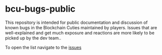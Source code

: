 # bcu-bugs-public
This repository is intended for public documentation and discussion of known bugs in the Blockchain Cuties maintained by players. Issues that are well-explained and get much exposure and reactions are more likely to be picked up by the dev team..

To open the list navigate to the [issues](https://github.com/klesun/bcu-bugs-public/issues)
